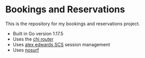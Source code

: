 # Bookings and Reservations

This is the repository for my bookings and reservations project.

- Built in Go version 1.17.5
- Uses the [chi router](https://github.com/go-chi/chi/v5)
- Uses [alex edwards SCS](https://github.com/alexedwards/scs/v2) session management
- Uses [nosurf](https://github.com/justinas/nosurf)